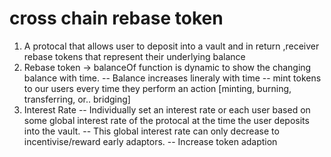 # cross chain rebase token
1. A protocal that allows user to deposit into a vault and in return ,receiver rebase tokens that represent their underlying balance
2. Rebase token -> balanceOf function is dynamic to show the changing balance with time.
   -- Balance increases lineraly with time
   -- mint tokens to our users every time they perform an action [minting, burning, transferring, or.. bridging]
3. Interest Rate
   -- Individually set an interest rate or each user based on some global interest rate of the protocal at the time the user deposits into the vault.
   -- This global interest rate can only decrease to incentivise/reward early adaptors.
   -- Increase token adaption